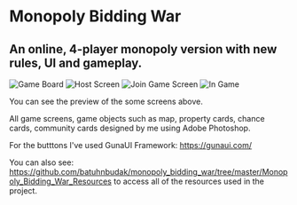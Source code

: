 # Monopoly Bidding War
## An online, 4-player monopoly version with new rules, UI and gameplay.

![Game Board](https://user-images.githubusercontent.com/50097456/174959415-a162b8a9-abac-4f00-af48-b7d0962a3695.png)
![Host Screen](https://user-images.githubusercontent.com/50097456/174960021-be22b111-2795-4b4a-9945-dbcc47fd2e00.PNG)
![Join Game Screen](https://user-images.githubusercontent.com/50097456/174960051-74f268b9-4c45-4e30-9c83-10f3e31f58d3.PNG)
![In Game](https://user-images.githubusercontent.com/50097456/174960244-a4f110b5-88ee-4087-84c5-19397ec195de.png)


You can see the preview of the some screens above.

All game screens, game objects such as map, property cards, chance cards, community cards designed by me using Adobe Photoshop.

For the butttons I've used GunaUI Framework: https://gunaui.com/

You can also see: https://github.com/batuhnbudak/monopoly_bidding_war/tree/master/Monopoly_Bidding_War_Resources
to access all of the resources used in the project.

